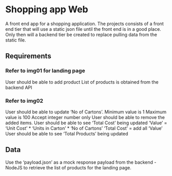 # Shopping app Web

A front end app for a shopping application. The projects consists of a front end tier that will
use a static json file until the front end is in a good place. Only then will a backend tier be created to replace pulling data from the static file.

## Requirements

### Refer to img01 for landing page
User should be able to add product
List of products is obtained from the backend API

### Refer to img02
User should be able to update ‘No of Cartons’.
Minimum value is 1
Maximum value is 100
Accept integer number only
User should be able to remove the added items.
User should be able to see ‘Total Cost’ being updated
‘Value’ = ‘Unit Cost’ * ‘Units in Carton’ * ‘No of Cartons’
‘Total Cost’ = add all ‘Value’
User should be able to see ‘Total Products’ being updated

## Data
Use the ‘payload.json’ as a mock response payload from the backend - NodeJS to retrieve the list of products for the landing page.